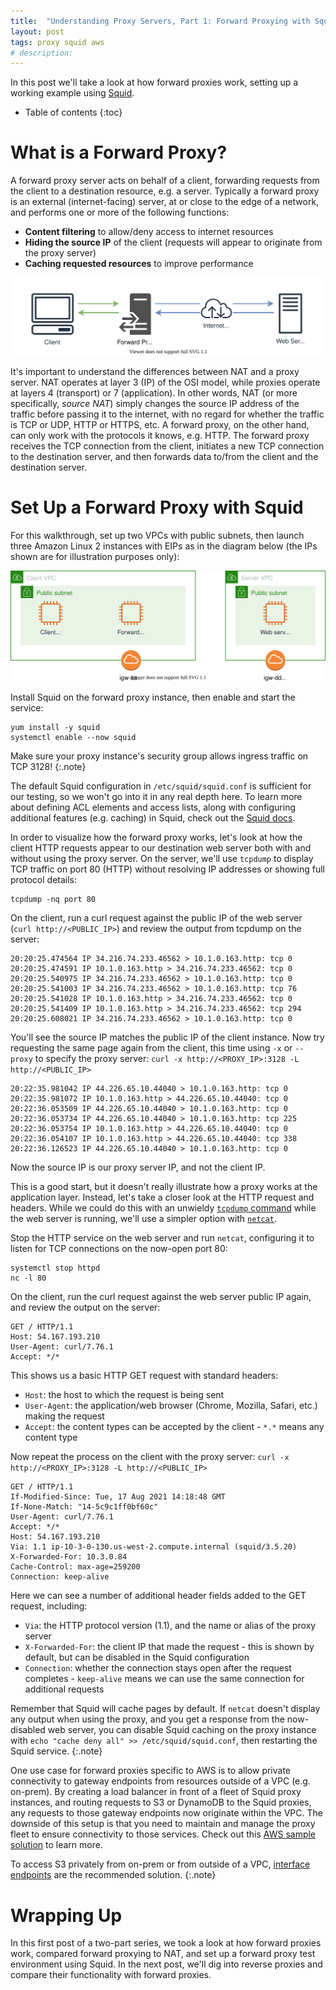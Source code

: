 ```yaml
---
title:  "Understanding Proxy Servers, Part 1: Forward Proxying with Squid"
layout: post
tags: proxy squid aws
# description:
---
```


In this post we'll take a look at how forward proxies work, setting up a working example using [Squid][1].

* Table of contents
{:toc}

# What is a Forward Proxy?
A forward proxy server acts on behalf of a client, forwarding requests from the client to a destination resource, e.g. a server. Typically a forward proxy is an external (internet-facing) server, at or close to the edge of a network, and performs one or more of the following functions:

- **Content filtering** to allow/deny access to internet resources  
- **Hiding the source IP** of the client (requests will appear to originate from the proxy server)
- **Caching requested resources** to improve performance

![Forward Proxy Overview](/assets/img/blog/2021-08-23-forward-proxy-2.svg)


It's important to understand the differences between NAT and a proxy server. NAT operates at layer 3 (IP) of the OSI model, while proxies operate at layers 4 (transport) or 7 (application). In other words, NAT (or more specifically, *source NAT*) simply changes the source IP address of the traffic before passing it to the internet, with no regard for whether the traffic is TCP or UDP, HTTP or HTTPS, etc. A forward proxy, on the other hand, can only work with the protocols it knows, e.g. HTTP. The forward proxy receives the TCP connection from the client, initiates a new TCP connection to the destination server, and then forwards data to/from the client and the destination server.

# Set Up a Forward Proxy with Squid
For this walkthrough, set up two VPCs with public subnets, then launch three Amazon Linux 2 instances with EIPs as in the diagram below (the IPs shown are for illustration purposes only):

![Forward Proxy Setup](/assets/img/blog/2021-08-23-forward-proxy-1.svg)

Install Squid on the forward proxy instance, then enable and start the service:

~~~shell
yum install -y squid
systemctl enable --now squid
~~~

Make sure your proxy instance's security group allows ingress traffic on TCP 3128!
{:.note}

The default Squid configuration in `/etc/squid/squid.conf` is sufficient for our testing, so we won't go into it in any real depth here. To learn more about defining ACL elements and access lists, along with configuring additional features (e.g. caching) in Squid, check out the [Squid docs][2].

In order to visualize how the forward proxy works, let's look at how the client HTTP requests appear to our destination web server both with and without using the proxy server. On the server, we'll use `tcpdump` to display TCP traffic on port 80 (HTTP) without resolving IP addresses or showing full protocol details:

~~~ shell
tcpdump -nq port 80
~~~

On the client, run a curl request against the public IP of the web server (`curl http://<PUBLIC_IP>`) and review the output from tcpdump on the server:

~~~ shell
20:20:25.474564 IP 34.216.74.233.46562 > 10.1.0.163.http: tcp 0
20:20:25.474591 IP 10.1.0.163.http > 34.216.74.233.46562: tcp 0
20:20:25.540975 IP 34.216.74.233.46562 > 10.1.0.163.http: tcp 0
20:20:25.541003 IP 34.216.74.233.46562 > 10.1.0.163.http: tcp 76
20:20:25.541028 IP 10.1.0.163.http > 34.216.74.233.46562: tcp 0
20:20:25.541409 IP 10.1.0.163.http > 34.216.74.233.46562: tcp 294
20:20:25.608021 IP 34.216.74.233.46562 > 10.1.0.163.http: tcp 0
~~~
You'll see the source IP matches the public IP of the client instance. Now try requesting the same page again from the client, this time using `-x` or `--proxy` to specify the proxy server: `curl -x http://<PROXY_IP>:3128 -L http://<PUBLIC_IP>`

~~~ shell
20:22:35.981042 IP 44.226.65.10.44040 > 10.1.0.163.http: tcp 0
20:22:35.981072 IP 10.1.0.163.http > 44.226.65.10.44040: tcp 0
20:22:36.053509 IP 44.226.65.10.44040 > 10.1.0.163.http: tcp 0
20:22:36.053734 IP 44.226.65.10.44040 > 10.1.0.163.http: tcp 225
20:22:36.053754 IP 10.1.0.163.http > 44.226.65.10.44040: tcp 0
20:22:36.054107 IP 10.1.0.163.http > 44.226.65.10.44040: tcp 338
20:22:36.126523 IP 44.226.65.10.44040 > 10.1.0.163.http: tcp 0
~~~
Now the source IP is our proxy server IP, and not the client IP.

This is a good start, but it doesn't really illustrate how a proxy works at the application layer. Instead, let's take a closer look at the HTTP request and headers. While we could do this with an unwieldy [`tcpdump` command][3] while the web server is running, we'll use a simpler option with [`netcat`][4].

Stop the HTTP service on the web server and run `netcat`, configuring it to listen for TCP connections on the now-open port 80:
~~~ shell
systemctl stop httpd
nc -l 80
~~~

On the client, run the curl request against the web server public IP again, and review the output on the server:

~~~ shell
GET / HTTP/1.1
Host: 54.167.193.210
User-Agent: curl/7.76.1
Accept: */*
~~~

This shows us a basic HTTP GET request with standard headers:
- `Host`: the host to which the request is being sent
- `User-Agent`: the application/web browser (Chrome, Mozilla, Safari, etc.) making the request
- `Accept`: the content types can be accepted by the client - `*.*` means any content type

Now repeat the process on the client with the proxy server: `curl -x http://<PROXY_IP>:3128 -L http://<PUBLIC_IP>`

~~~ shell
GET / HTTP/1.1
If-Modified-Since: Tue, 17 Aug 2021 14:18:48 GMT
If-None-Match: "14-5c9c1ff0bf60c"
User-Agent: curl/7.76.1
Accept: */*
Host: 54.167.193.210
Via: 1.1 ip-10-3-0-130.us-west-2.compute.internal (squid/3.5.20)
X-Forwarded-For: 10.3.0.84
Cache-Control: max-age=259200
Connection: keep-alive
~~~

Here we can see a number of additional header fields added to the GET request, including:

- `Via`: the HTTP protocol version (1.1), and the name or alias of the proxy server
- `X-Forwarded-For`: the client IP that made the request - this is shown by default, but can be disabled in the Squid configuration
- `Connection`: whether the connection stays open after the request completes - `keep-alive` means we can use the same connection for additional requests

Remember that Squid will cache pages by default. If `netcat` doesn't display any output when using the proxy, and you get a response from the now-disabled web server, you can disable Squid caching on the proxy instance with `echo "cache deny all" >> /etc/squid/squid.conf`, then restarting the Squid service.
{:.note}

One use case for forward proxies specific to AWS is to allow private connectivity to gateway endpoints from resources outside of a VPC (e.g. on-prem). By creating a load balancer in front of a fleet of Squid proxy instances, and routing requests to S3 or DynamoDB to the Squid proxies, any requests to those gateway endpoints now originate within the VPC. The downside of this setup is that you need to maintain and manage the proxy fleet to ensure connectivity to those services. Check out this [AWS sample solution][5] to learn more.

To access S3 privately from on-prem or from outside of a VPC, [interface endpoints][6] are the recommended solution.
{:.note}

# Wrapping Up
In this first post of a two-part series, we took a look at how forward proxies work, compared forward proxying to NAT, and set up a forward proxy test environment using Squid. In the next post, we'll dig into reverse proxies and compare their functionality with forward proxies.

[1]: http://www.squid-cache.org/
[2]: https://wiki.squid-cache.org/ConfigExamples
[4]: https://linux.die.net/man/1/nc
[3]: https://www.tcpdump.org/manpages/tcpdump.1.html#lbAF
[5]: https://github.com/aws-samples/amazon-s3-gateway-endpoint-proxy
[6]: https://docs.aws.amazon.com/AmazonS3/latest/userguide/privatelink-interface-endpoints.html
